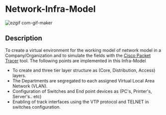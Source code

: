 # Network-Infra-Model

![ezgif com-gif-maker](https://user-images.githubusercontent.com/61616780/178989620-801a7ec6-d8e5-4032-8892-3a713c3cd37c.gif)

## Description

To create a virtual environment for the working model of network model in a Company/Organization and to simulate the fields with the [Cisco Packet Tracer](https://www.netacad.com/courses/packet-tracer) tool. The following points are implemented in this Infra-Model

  - To create and three tier layer structure as (Core, Distribution, Access) layers.
  - The Departments are segregated to each assigned Virtual Local Area Network (VLAN).
  - Configuration of Switches and End point devices as (PC's, Printer's, Server's.. etc)
  - Enabling of track interfaces using the VTP protocol and TELNET in switches configuration.
